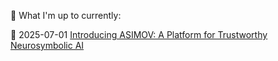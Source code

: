 👋 What I'm up to currently:

🚀 2025-07-01 [Introducing ASIMOV: A Platform for Trustworthy Neurosymbolic AI](https://asimov.blog/introducing-asimov/)


